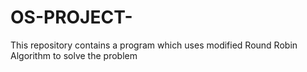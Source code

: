 # OS-PROJECT-
This repository contains a program which uses modified Round Robin Algorithm to solve the problem
